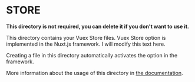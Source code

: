 # STORE

**This directory is not required, you can delete it if you don't want to use it.**

This directory contains your Vuex Store files.
Vuex Store option is implemented in the Nuxt.js framework. I will modify this text here.

Creating a file in this directory automatically activates the option in the framework.

More information about the usage of this directory in [the documentation](https://nuxtjs.org/guide/vuex-store).

